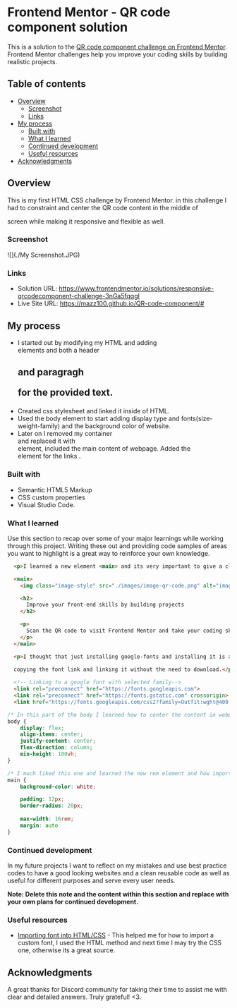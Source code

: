 # Frontend Mentor - QR code component solution

This is a solution to the [QR code component challenge on Frontend Mentor](https://www.frontendmentor.io/challenges/qr-code-component-iux_sIO_H). Frontend Mentor challenges help you improve your coding skills by building realistic projects. 

## Table of contents

- [Overview](#overview)
  - [Screenshot](#screenshot)
  - [Links](#links)
- [My process](#my-process)
  - [Built with](#built-with)
  - [What I learned](#what-i-learned)
  - [Continued development](#continued-development)
  - [Useful resources](#useful-resources)
- [Acknowledgments](#acknowledgments)



## Overview

This is my first HTML CSS challenge by Frontend Mentor. in this challenge I had to constraint and center the QR code content in the middle of 

screen while making it responsive and flexible as well.

### Screenshot

![](./My Screenshot.JPG)



### Links

- Solution URL: https://www.frontendmentor.io/solutions/responsive-qrcodecomponent-challenge-3nGa5fqqgI
- Live Site URL: https://mazz100.github.io/QR-code-component/#

## My process

* I started out by modifying my HTML and adding <div> elements and both a header <h2> and paragragh <p> for the provided text.
* Created css stylesheet and linked it inside of HTML. 
* Used the body element to start adding display type and fonts(size-weight-family) and the background color of website.
* Later on I removed my container <div> and replaced it with <main> element, included the main content of webpage. Added the <footer> element for the links <a>. 



### Built with

- Semantic HTML5 Markup
- CSS custom properties
- Visual Studio Code.



### What I learned

Use this section to recap over some of your major learnings while working through this project. Writing these out and providing code samples of areas you want to highlight is a great way to reinforce your own knowledge.


```HTML
  <p>I learned a new element <main> and its very important to give a clear idea where is the main content of the page located.</p>

  <main>
    <img class="image-style" src="./images/image-qr-code.png" alt="image-qr-code">

    <h2>
      Improve your front-end skills by building projects
    </h2>

    <p>
      Scan the QR code to visit Frontend Mentor and take your coding skills to the next level
    </p>
  </main>

  <p>I thought that just installing google-fonts and installing it is all its to simply use it inside of CSS but I was wrong. It was simply 
  
  copying the font link and linking it without the need to download.</p>

  <!-- Linking to a google font with selected family-->
  <link rel="preconnect" href="https://fonts.googleapis.com">
  <link rel="preconnect" href="https://fonts.gstatic.com" crossorigin>
  <link href="https://fonts.googleapis.com/css2?family=Outfit:wght@400;500;600&display=swap" rel="stylesheet">

```

```CSS
/* In this part of the body I learned how to center the content in webpage but I still didn't fully understand the concept, align-item and justify-content looked confusing to me and how they are used together but with other elements it made more sense to me and hopefully in future projects it will click for me  */
body {
    display: flex;
    align-items: center;
    justify-content: center;
    flex-direction: column;
    min-height: 100vh;
}

/* I much liked this one and learned the new rem element and how important it is for scalability and flexibility it provides for users, I also used it for font size and it made more sense as to how it response to the default fonts of browsers. */
main {
    background-color: white;

    padding: 12px;
    border-radius: 20px;
    
    max-width: 16rem;
    margin: auto
}

```


### Continued development

In my future projects I want to reflect on my mistakes and use best practice codes to have a good looking websites and a clean reusable code as well as useful for different purposes and serve every user needs.

**Note: Delete this note and the content within this section and replace with your own plans for continued development.**

### Useful resources

- [Importing font into HTML/CSS](https://www.w3docs.com/snippets/css/how-to-import-google-fonts-in-css-file.html#:~:text=Open%20Google%20Fonts%20and%20follow,(in%20HTML%20or%20CSS).) - This helped me for how to import a custom font, I used the HTML method and next time I may try the CSS one, otherwise its a great source.



## Acknowledgments

A great thanks for Discord community for taking their time to assist me with clear and detailed answers. Truly grateful! <3.


